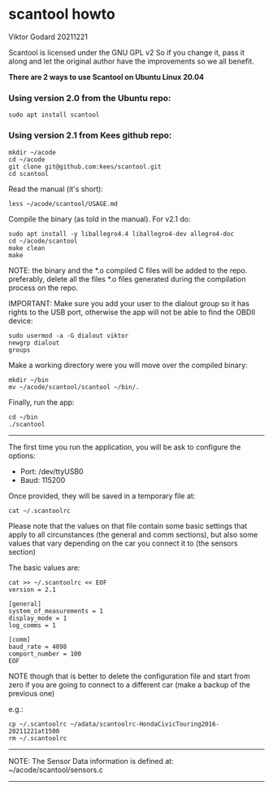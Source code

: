 # scantool howto

Viktor Godard
20211221

Scantool is licensed under the GNU GPL v2 
So if you change it, pass it along and let the original
 author have the improvements so we all benefit.


**There are 2 ways to use Scantool on Ubuntu Linux 20.04**

### Using version 2.0 from the Ubuntu repo:

    sudo apt install scantool

### Using version 2.1 from Kees github repo:

    mkdir ~/acode
    cd ~/acode
    git clone git@github.com:kees/scantool.git
    cd scantool

Read the manual (it's short):

    less ~/acode/scantool/USAGE.md

Compile the binary (as told in the manual). For v2.1 do:

    sudo apt install -y liballegro4.4 liballegro4-dev allegro4-doc
    cd ~/acode/scantool
    make clean
    make

NOTE: the binary and the *.o compiled C files will be added to the repo. 
preferably, delete all the files *.o files generated during the compilation process on the repo.


IMPORTANT: Make sure you add your user to the dialout group so it has rights to the USB port, 
otherwise the app will not be able to find the OBDII device:

    sudo usermod -a -G dialout viktor
    newgrp dialout
    groups


Make a working directory were you will move over the compiled binary:

    mkdir ~/bin
    mv ~/acode/scantool/scantool ~/bin/.

Finally, run the app:

    cd ~/bin
    ./scantool

---

The first time you run the application, you will be ask to configure the options: 
- Port: /dev/ttyUSB0
- Baud: 115200

Once provided, they will be saved in a temporary file at:

    cat ~/.scantoolrc

Please note that the values on that file contain some basic settings
 that apply to all circunstances (the general and comm sections),
 but also some values that vary depending on the car you connect it to
 (the sensors section)

The basic values are:

    cat >> ~/.scantoolrc << EOF
    version = 2.1
    
    [general]
    system_of_measurements = 1
    display_mode = 1
    log_comms = 1
    
    [comm]
    baud_rate = 4098
    comport_number = 100
    EOF


NOTE though that is better to delete the configuration file and start from zero
 if you are going to connect to a different car (make a backup of the previous one)

e.g.: 

    cp ~/.scantoolrc ~/adata/scantoolrc-HondaCivicTouring2016-20211221at1500
    rm ~/.scantoolrc

---

NOTE: The Sensor Data information is defined at: 
    ~/acode/scantool/sensors.c

---
